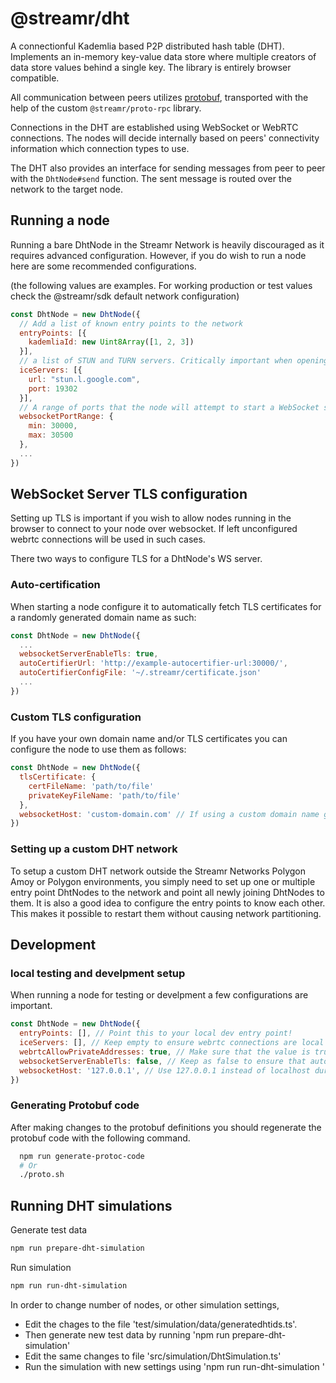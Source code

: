 # @streamr/dht

A connectionful Kademlia based P2P distributed hash table (DHT). Implements an in-memory key-value data store where multiple creators of data store values behind a single key. The library is entirely browser compatible.

All communication between peers utilizes [protobuf](https://protobuf.dev/), transported with the help of the custom `@streamr/proto-rpc` library.

Connections in the DHT are established using WebSocket or WebRTC connections. The nodes will decide internally based on peers' connectivity information which connection types to use.

The DHT also provides an interface for sending messages from peer to peer with the `DhtNode#send` function. The sent message is routed over the network to the target node.

## Running a node

Running a bare DhtNode in the Streamr Network is heavily discouraged as it requires advanced configuration. However, if you do wish to run a node here are some recommended configurations.

(the following values are examples. For working production or test values check the @streamr/sdk default network configuration)

```js
const DhtNode = new DhtNode({
  // Add a list of known entry points to the network
  entryPoints: [{
    kademliaId: new Uint8Array([1, 2, 3])
  }], 
  // a list of STUN and TURN servers. Critically important when opening webrtc conenctions behind NATs.
  iceServers: [{
    url: "stun.l.google.com",
    port: 19302
  }],
  // A range of ports that the node will attempt to start a WebSocket server in. If you wish to use an exact port give equal values to min and max. If left unspecified the node will start without a server.
  websocketPortRange: {
    min: 30000,
    max: 30500
  },
  ...
})
```

## WebSocket Server TLS configuration

Setting up TLS is important if you wish to allow nodes running in the browser to connect to your node over websocket. If left unconfigured webrtc connections will be used in such cases.

There two ways to configure TLS for a DhtNode's WS server.

### Auto-certification

When starting a node configure it to automatically fetch TLS certificates for a randomly generated domain name as such:

```js
const DhtNode = new DhtNode({
  ...
  websocketServerEnableTls: true,
  autoCertifierUrl: 'http://example-autocertifier-url:30000/',
  autoCertifierConfigFile: '~/.streamr/certificate.json'
  ...
})
```

### Custom TLS configuration

If you have your own domain name and/or TLS certificates you can configure the node to use them as follows:

```js
const DhtNode = new DhtNode({
  tlsCertificate: {
    certFileName: 'path/to/file'
    privateKeyFileName: 'path/to/file'
  },
  websocketHost: 'custom-domain.com' // If using a custom domain name give it here to ensure that connectivity checking is correctly pointed to the server 
})
```

### Setting up a custom DHT network

To setup a custom DHT network outside the Streamr Networks Polygon Amoy or Polygon environments, you simply need to set up one or multiple entry point DhtNodes to the network and point all newly joining DhtNodes to them. It is also a good idea to configure the entry points to know each other. This makes it possible to restart them without causing network partitioning.

## Development

### local testing and develpment setup

When running a node for testing or develpment a few configurations are important.

```js
const DhtNode = new DhtNode({
  entryPoints: [], // Point this to your local dev entry point!
  iceServers: [], // Keep empty to ensure webrtc connections are local
  webrtcAllowPrivateAddresses: true, // Make sure that the value is true in local develpment
  websocketServerEnableTls: false, // Keep as false to ensure that auto-certification is not attempted
  websocketHost: '127.0.0.1', // Use 127.0.0.1 instead of localhost during develpment! 
})
```

### Generating Protobuf code

After making changes to the protobuf definitions you should regenerate the protobuf code with the following command.

```bash
  npm run generate-protoc-code
  # Or
  ./proto.sh
```

## Running DHT simulations

Generate test data

```bash
npm run prepare-dht-simulation
```

Run simulation

```bash
npm run run-dht-simulation
```

In order to change number of nodes, or other simulation settings,

* Edit the chages to the file 'test/simulation/data/generatedhtids.ts'.
* Then generate new test data by running 'npm run prepare-dht-simulation'
* Edit the same changes to file 'src/simulation/DhtSimulation.ts'
* Run the simulation with new settings using 'npm run run-dht-simulation '
